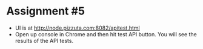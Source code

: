 # Assignment #5

- UI is at http://node.pizzuta.com:8082/apitest.html
- Open up console in Chrome and then hit test API button. You will see the results of the API tests.


